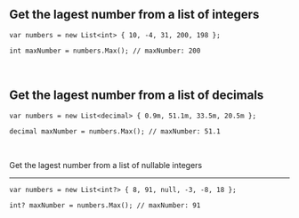 Get the lagest number from a list of integers
------

```
var numbers = new List<int> { 10, -4, 31, 200, 198 };

int maxNumber = numbers.Max(); // maxNumber: 200
```
<br />

Get the lagest number from a list of decimals
------

```
var numbers = new List<decimal> { 0.9m, 51.1m, 33.5m, 20.5m };
    
decimal maxNumber = numbers.Max(); // maxNumber: 51.1
```
<br />

Get the lagest number from a list of nullable integers

------
```
var numbers = new List<int?> { 8, 91, null, -3, -8, 18 };

int? maxNumber = numbers.Max(); // maxNumber: 91
```
<br />
